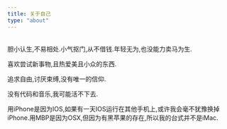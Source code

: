 ```yaml
---
title: 关于自己
type: "about"
---
```

<br>
胆小认生,不易相处.小气抠门,从不借钱.年轻无为,也没能力卖马为生.

喜欢尝试新事物,且热爱美且小众的东西.

追求自由,讨厌束缚,没有唯一的信仰.

没有代码和音乐,我可能活不下去.

用iPhone是因为IOS,如果有一天IOS运行在其他手机上,或许我会毫不犹豫换掉iPhone.用MBP是因为OSX,但因为有黑苹果的存在,所以我的台式并不是iMac.


